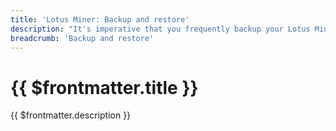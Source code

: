 ```yaml
---
title: 'Lotus Miner: Backup and restore'
description: "It's imperative that you frequently backup your Lotus Miner. This page walks you through how to backup your Lotus Miner, and also how to restore your backup."
breadcrumb: 'Backup and restore'
---
```


# {{ $frontmatter.title }}

{{ $frontmatter.description }}

